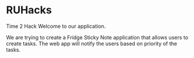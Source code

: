 # RUHacks
Time 2 Hack
Welcome to our application.

We are trying to create a Fridge Sticky Note application that allows users to create tasks. The web app will notify the users based on priority of the tasks.
